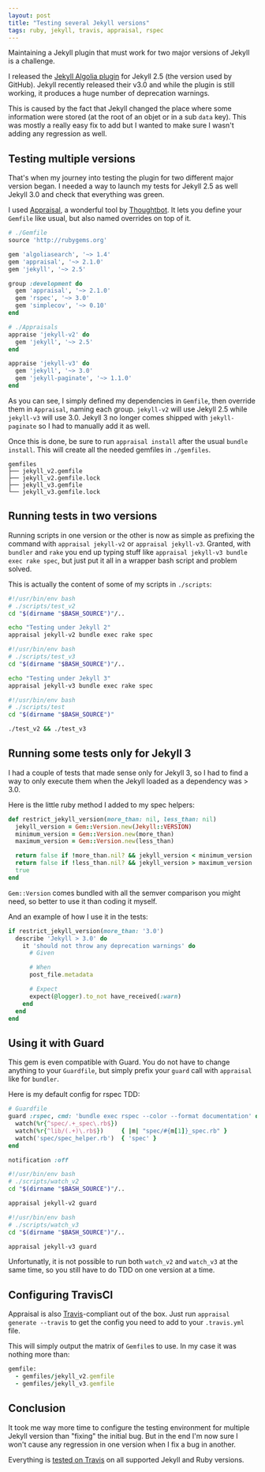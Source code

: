 ```yaml
---
layout: post
title: "Testing several Jekyll versions"
tags: ruby, jekyll, travis, appraisal, rspec
---
```


Maintaining a Jekyll plugin that must work for two major versions of
Jekyll is a challenge.

I released the [Jekyll Algolia plugin][1] for Jekyll 2.5 (the version used by
GitHub). Jekyll recently released their v3.0 and while the plugin is still
working, it produces a huge number of deprecation warnings.

This is caused by the fact that Jekyll changed the place where some information
were stored (at the root of an objet or in a sub `data` key). This was mostly
a really easy fix to add but I wanted to make sure I wasn't adding any
regression as well.

## Testing multiple versions

That's when my journey into testing the plugin for two different major version
began. I needed a way to launch my tests for Jekyll 2.5 as well Jekyll 3.0 and
check that everything was green.

I used [Appraisal][2], a wonderful tool by
[Thoughtbot][3]. It lets you define your `Gemfile`
like usual, but also named overrides on top of it.

```ruby
# ./Gemfile
source 'http://rubygems.org'

gem 'algoliasearch', '~> 1.4'
gem 'appraisal', '~> 2.1.0'
gem 'jekyll', '~> 2.5'

group :development do
  gem 'appraisal', '~> 2.1.0'
  gem 'rspec', '~> 3.0'
  gem 'simplecov', '~> 0.10'
end
```

```ruby
# ./Appraisals
appraise 'jekyll-v2' do
  gem 'jekyll', '~> 2.5'
end

appraise 'jekyll-v3' do
  gem 'jekyll', '~> 3.0'
  gem 'jekyll-paginate', '~> 1.1.0'
end
```

As you can see, I simply defined my dependencies in `Gemfile`, then override
them in `Appraisal`, naming each group. `jekyll-v2` will use Jekyll 2.5 while
`jekyll-v3` will use 3.0. Jekyll 3 no longer comes shipped with
`jekyll-paginate` so I had to manually add it as well.

Once this is done, be sure to run `appraisal install` after the usual `bundle
install`. This will create all the needed gemfiles in `./gemfiles`.

```
gemfiles
├── jekyll_v2.gemfile
├── jekyll_v2.gemfile.lock
├── jekyll_v3.gemfile
└── jekyll_v3.gemfile.lock
```

## Running tests in two versions

Running scripts in one version or the other is now as simple as prefixing the
command with `appraisal jekyll-v2` or `appraisal jekyll-v3`. Granted, with
`bundler` and `rake` you end up typing stuff like `appraisal jekyll-v3 bundle
exec rake spec`, but just put it all in a wrapper bash script and problem
solved.

This is actually the content of some of my scripts in `./scripts`:

```sh
#!/usr/bin/env bash
# ./scripts/test_v2
cd "$(dirname "$BASH_SOURCE")"/..

echo "Testing under Jekyll 2"
appraisal jekyll-v2 bundle exec rake spec
```

```sh
#!/usr/bin/env bash
# ./scripts/test_v3
cd "$(dirname "$BASH_SOURCE")"/..

echo "Testing under Jekyll 3"
appraisal jekyll-v3 bundle exec rake spec
```

```sh
#!/usr/bin/env bash
# ./scripts/test
cd "$(dirname "$BASH_SOURCE")"

./test_v2 && ./test_v3
```

## Running some tests only for Jekyll 3

I had a couple of tests that made sense only for Jekyll 3, so I had to find
a way to only execute them when the Jekyll loaded as a dependency was > 3.0.

Here is the little ruby method I added to my spec helpers:

```ruby
def restrict_jekyll_version(more_than: nil, less_than: nil)
  jekyll_version = Gem::Version.new(Jekyll::VERSION)
  minimum_version = Gem::Version.new(more_than)
  maximum_version = Gem::Version.new(less_than)

  return false if !more_than.nil? && jekyll_version < minimum_version
  return false if !less_than.nil? && jekyll_version > maximum_version
  true
end
```

`Gem::Version` comes bundled with all the semver comparison you might need, so
better to use it than coding it myself.

And an example of how I use it in the tests:

```ruby
if restrict_jekyll_version(more_than: '3.0')
  describe 'Jekyll > 3.0' do
    it 'should not throw any deprecation warnings' do
      # Given

      # When
      post_file.metadata

      # Expect
      expect(@logger).to_not have_received(:warn)
    end
  end
end
```

## Using it with Guard

This gem is even compatible with Guard. You do not have to change anything to your
`Guardfile`, but simply prefix your `guard` call with `appraisal` like for
`bundler`.

Here is my default config for rspec TDD:

```ruby
# Guardfile
guard :rspec, cmd: 'bundle exec rspec --color --format documentation' do
  watch(%r{^spec/.+_spec\.rb$})
  watch(%r{^lib/(.+)\.rb$})     { |m| "spec/#{m[1]}_spec.rb" }
  watch('spec/spec_helper.rb')  { 'spec' }
end

notification :off
```

```sh
#!/usr/bin/env bash
# ./scripts/watch_v2
cd "$(dirname "$BASH_SOURCE")"/..

appraisal jekyll-v2 guard 
```

```sh
#!/usr/bin/env bash
# ./scripts/watch_v3
cd "$(dirname "$BASH_SOURCE")"/..

appraisal jekyll-v3 guard 
```

Unfortunatly, it is not possible to run both `watch_v2` and `watch_v3` at the
same time, so you still have to do TDD on one version at a time.

## Configuring TravisCI

Appraisal is also [Travis][4]-compliant out of the box. Just run `appraisal generate
--travis` to get the config you need to add to your `.travis.yml` file.

This will simply output the matrix of `Gemfile`s to use. In my case it was
nothing more than:

```ruby
gemfile:
  - gemfiles/jekyll_v2.gemfile
  - gemfiles/jekyll_v3.gemfile
```

## Conclusion

It took me way more time to configure the testing environment for multiple
Jekyll version than "fixing" the initial bug. But in the end I'm now sure
I won't cause any regression in one version when I fix a bug in another.

Everything is [tested on Travis][5] on all supported Jekyll and Ruby versions.


[1]: https://github.com/algolia/algoliasearch-jekyll
[2]: https://github.com/thoughtbot/appraisal
[3]: https://github.com/thoughtbot
[4]: https://travis-ci.org/
[5]: https://travis-ci.org/algolia/algoliasearch-jekyll
